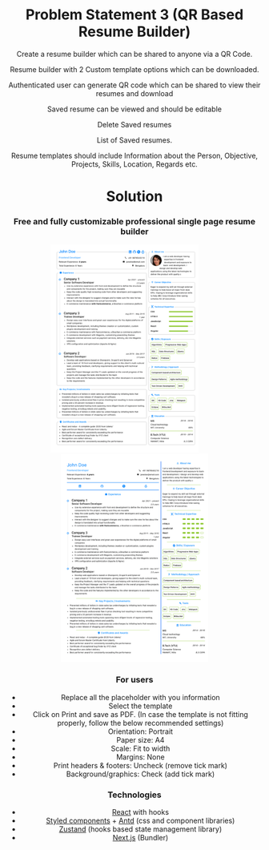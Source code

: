 <div align="center">
<h1>Problem Statement 3 (QR Based Resume Builder)</h1>

Create a resume builder which can be shared to anyone via a QR Code.

Resume builder with 2 Custom template options which can be downloaded.

Authenticated user can generate QR code which can be shared to view their resumes and download

Saved resume can be viewed and should be editable

Delete Saved resumes

List of Saved resumes.

Resume templates should include Information about the Person, Objective, Projects, Skills, Location, Regards etc.



<div align="center">
<h1>Solution</h1>

### Free and fully customizable professional single page resume builder

<a href="https://e-resume.vercel.app/"><img src="public/images/professional.png" alt="cover" height="415px" width="294px"/></a>&nbsp;&nbsp;&nbsp;&nbsp;&nbsp;&nbsp;&nbsp;&nbsp;&nbsp;&nbsp;
<a href="https://e-resume.vercel.app/"><img src="public/images/legacy.png" alt="cover" height="415px" width="294px"/></a>

</div>

### For users

- Replace all the placeholder with you information
- Select the template
- Click on Print and save as PDF. (In case the template is not fitting properly, follow the below recommended settings)
- Orientation: Portrait
- Paper size: A4
- Scale: Fit to width
- Margins: None
- Print headers & footers: Uncheck (remove tick mark)
- Background/graphics: Check (add tick mark)


### Technologies

- [React](https://reactjs.org/) with hooks
- [Styled components](https://styled-components.com/) + [Antd](https://ant.design/docs/react/introduce) (css and component libraries)
- [Zustand](https://github.com/pmndrs/zustand) (hooks based state management library)
- [Next.js](https://nextjs.org/) (Bundler)



